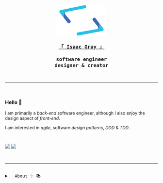 <h3 align="center">
<a href="https://isaacgray.xyz/" target="_blank" >
<img href="https://isaacgray.xyz/" src="Logo.png" height="100"/>
</a>
	<br/>
	<br />
	<samp>
			<a href="https://isaacgray.xyz/" target="_blank" >
			「 Isaac Gray 」
			</a>
			<br/>
			<br/>
			software engineer <br/>
			designer & creator
	</samp>
</h3>

<br />

---

<br />

<h3>Hello 👋</h3>

I am primarily a *back-end* software engineer, although I also enjoy the design aspect of *front-end*.

I am interested in *agile*, software *design patterns*, *DDD* & *TDD*. 

<br />

<a href="https://www.linkedin.com/in/isaacgray1/"><img src="https://img.shields.io/badge/LinkedIn-26C1E7?style=for-the-badge&logo=linkedin&logoColor=black" /></a>&nbsp;<a href="https://isaacgray.xyz"><img src="https://img.shields.io/badge/isaacgray.xyz-26C1E7?style=for-the-badge&logo=About.me&logoColor=black" /></a>

<br />

---

<br />
<details><summary><samp>&nbsp;&nbsp;About ✨ 📚</samp> </summary>
<br />
	
```json
{
	"age": 25,
	"education": [
		"Bachelor of Computer Science",
		"Bachelor of Computer Engineering (Honours)"
	],
	"interests": [
		"music", "running", "traveling",
		"reading", "writing"
	]
}
```
	
</details>


<br />
<!-- <details><summary><samp>&nbsp;&nbsp;Knowledge & Skills ✨ 🔨</samp> </summary>
<br />

📖&nbsp; **Languages**
<br />

<img src="https://img.shields.io/badge/Python-black?style=for-the-badge&logo=python&logoColor=white" />&nbsp;<img src="https://img.shields.io/badge/TypeScript-black?style=for-the-badge&logo=typescript&logoColor=26C1E7"/>

<img src="https://img.shields.io/badge/C-black?style=for-the-badge&logo=c&logoColor=white" />&nbsp;<img src="https://img.shields.io/badge/C%2B%2B-black?style=for-the-badge&logo=c%2B%2B&logoColor=26C1E7" />&nbsp;<img src="https://img.shields.io/badge/Java-black?style=for-the-badge&logo=java&logoColor=white" />&nbsp;<img src="https://img.shields.io/badge/Bash-black?style=for-the-badge&logo=GNU%20Bash&logoColor=26C1E7" />

<br />

📚&nbsp; **Frameworks**
<br />

<img src="https://img.shields.io/badge/React-black?style=for-the-badge&logo=react&logoColor=26C1E7" />&nbsp;<img src="https://img.shields.io/badge/Gatsby-black?style=for-the-badge&logo=gatsby&logoColor=white" />&nbsp;<img src="https://img.shields.io/badge/fastapi-black?style=for-the-badge&logo=FASTAPI&logoColor=26C1E7" />

<img src="https://img.shields.io/badge/pytest-black?style=for-the-badge&logo=pytest&logoColor=white" />&nbsp;<img src="https://img.shields.io/badge/Sass-black?style=for-the-badge&logo=sass&logoColor=26C1E7" />&nbsp;<img src="https://img.shields.io/badge/styled_components-black?style=for-the-badge&logo=styled-components&logoColor=white" />
<img src="https://img.shields.io/badge/Selenium-black?style=for-the-badge&logo=Selenium&logoColor=26C1E7" />

<br />

💾&nbsp; **Data Store**
<br />

<img src="https://img.shields.io/badge/PostgreSQL-black?style=for-the-badge&logo=postgresql&logoColor=white" />&nbsp;<img src="https://img.shields.io/badge/peewee_ORM-black?style=for-the-badge&logo=pypi&logoColor=26C1E7" />


<img src="https://img.shields.io/badge/MySQL-black?style=for-the-badge&logo=mysql&logoColor=26C1E7" />&nbsp;<img src="https://img.shields.io/badge/MongoDB-black?style=for-the-badge&logo=mongodb&logoColor=white" />&nbsp;<img src="https://img.shields.io/badge/firebase-black?style=for-the-badge&logo=firebase&logoColor=26C1E7" />

<br />

⚙️&nbsp; **Technologies**
<br />

<img src="https://img.shields.io/badge/Amazon_AWS-black?style=for-the-badge&logo=amazonaws&logoColor=26C1E7" />&nbsp;<img src="https://img.shields.io/badge/GitHub_Actions-black?style=for-the-badge&logo=github-actions&logoColor=white" />

<img src="https://img.shields.io/badge/Terraform-black?style=for-the-badge&logo=terraform&logoColor=white" />&nbsp;<img src="https://img.shields.io/badge/kubernetes-black.svg?&style=for-the-badge&logo=kubernetes&logoColor=26C1E7" />&nbsp;<img src="https://img.shields.io/badge/Docker-black?style=for-the-badge&logo=docker&logoColor=white" />

<img src="https://img.shields.io/badge/GraphQl-black?style=for-the-badge&logo=graphql&logoColor=26C1E7" />&nbsp;<img src="https://img.shields.io/badge/Sentry-black?style=for-the-badge&logo=Sentry&logoColor=#white" />&nbsp;<img src="https://img.shields.io/badge/Apache_Kafka-black?style=for-the-badge&logo=apache-kafka&logoColor=white" />

<img src="https://img.shields.io/badge/Postman-black?style=for-the-badge&logo=Postman&logoColor=white" />&nbsp;<img src="https://img.shields.io/badge/GIT-black?style=for-the-badge&logo=git&logoColor=26C1E7" />

<br/>

💽&nbsp; **Hardware**
<br />

<img src="https://img.shields.io/badge/Arduino-black?style=for-the-badge&logo=Arduino&logoColor=26C1E7" />&nbsp;<img src="https://img.shields.io/badge/Raspberry%20Pi-black?style=for-the-badge&logo=Raspberry%20Pi&logoColor=white" />

<br />

📝&nbsp; **UI & UX Design**
<br />

<img src="https://img.shields.io/badge/Figma-black?style=for-the-badge&logo=figma&logoColor=white" />&nbsp;<img src="https://img.shields.io/badge/Canva-black.svg?&style=for-the-badge&logo=Canva&logoColor=26C1E7" />&nbsp;<img src="https://img.shields.io/badge/XD-black?style=for-the-badge&logo=Adobe%20XD&logoColor=white" />

<img src="https://img.shields.io/badge/Photoshop-black?style=for-the-badge&logo=Adobe%20Photoshop&logoColor=26C1E7" />&nbsp;<img src="https://img.shields.io/badge/Illustrator-black?style=for-the-badge&logo=adobe%20illustrator&logoColor=white" />

<br />

</details>
<br />


<details>
<summary>
<samp>&nbsp;&nbsp;Tools of the Trade ✨ 🛠️</samp>
</summary>
<br />

**Terminal**&nbsp;&nbsp;&nbsp;&nbsp;&nbsp;
<img align="center" src="https://img.shields.io/badge/iTerm2-000000?style=for-the-badge&logo=iterm2&logoColor=white" />
<br />
<br />

**OS**
&nbsp;&nbsp;&nbsp;&nbsp;&nbsp;&nbsp;&nbsp;&nbsp;&nbsp;&nbsp;&nbsp;&nbsp;&nbsp;&nbsp;
<img align="center" src="https://img.shields.io/badge/Linux-black?style=for-the-badge&logo=linux&logoColor=26C1E7"/>&nbsp;<img align="center" src="https://img.shields.io/badge/mac%20os-000000?style=for-the-badge&logo=apple&logoColor=white" />
<br />
<br />

**Browser**&nbsp;&nbsp;&nbsp;&nbsp;&nbsp;
<img align="center" src="https://img.shields.io/badge/Firefox-black?style=for-the-badge&logo=Firefox-Browser&logoColor=white"/>
<img align="center" src="https://img.shields.io/badge/Chrome-black?style=for-the-badge&logo=Google-chrome&logoColor=26C1E7">
<br />
<br />

**IDE**&nbsp;&nbsp;&nbsp;&nbsp;&nbsp;&nbsp;&nbsp;&nbsp;&nbsp;&nbsp;&nbsp;&nbsp;&nbsp;&nbsp;
<img align="center" src="https://img.shields.io/badge/VS_code-black?style=for-the-badge&logo=visual%20studio%20code&logoColor=26C1E7" />
<img align="center" src="https://img.shields.io/badge/PyCharm-000000.svg?&style=for-the-badge&logo=PyCharm&logoColor=white" />
<br />
<br />

**Notes**&nbsp;&nbsp;&nbsp;&nbsp;&nbsp;&nbsp;&nbsp;&nbsp;&nbsp;
<img align="center" src="https://img.shields.io/badge/Notion-000000?style=for-the-badge&logo=notion&logoColor=white" />
<img align="center" src="https://img.shields.io/badge/Obsidian-black?style=for-the-badge&logo=Obsidian&logoColor=26C1E7" />
<br />
<br />

**Text Proc.**&nbsp;&nbsp;
<img align="center" src="https://img.shields.io/badge/Markdown-000000?style=for-the-badge&logo=markdown&logoColor=26C1E7" />
<img align="center" src="https://img.shields.io/badge/LaTeX-black?style=for-the-badge&logo=LaTeX&logoColor=white" />
<br />
<br />
</details>

<br />

---

<br />
-->

<!-- <img align="right" src="https://api.visitorbadge.io/api/visitors?path=https%3A%2F%2Fgithub.com%2FI-Gray&label=Github%20Profile%20Visitors&countColor=%2326c1e7&style=flat" /> -->
